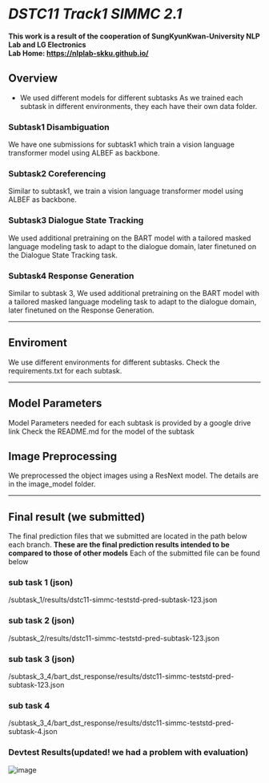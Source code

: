 # _DSTC11 Track1 SIMMC 2.1_
**This work is a result of the cooperation of SungKyunKwan-University NLP Lab and LG Electronics**\
**Lab Home: https://nlplab-skku.github.io/** 

## Overview
- We used different models for different subtasks
As we trained each subtask in different environments, they each have their own data folder.

### Subtask1 Disambiguation
We have one submissions for subtask1 which train a vision language transformer model using ALBEF as backbone.


### Subtask2 Coreferencing
Similar to subtask1, we train a vision language transformer model using ALBEF as backbone.


### Subtask3 Dialogue State Tracking
We used additional pretraining on the BART model with a tailored masked language modeling task to adapt to the dialogue domain, later finetuned on the Dialogue State Tracking task.


### Subtask4 Response Generation
Similar to subtask 3, We used additional pretraining on the BART model with a tailored masked language modeling task to adapt to the dialogue domain, later finetuned on the Response Generation.


---
## Enviroment
We use different environments for different subtasks.
Check the requirements.txt for each subtask.


---
## Model Parameters
Model Parameters needed for each subtask is provided by a google drive link
Check the README.md for the model of the subtask


## Image Preprocessing
We preprocessed the object images using a ResNext model.
The details are in the image_model folder.



---
## Final result (we submitted)
The final prediction files that we submitted are located in the path below each branch.
**These are the final prediction results intended to be compared to those of other models**
Each of the submitted file can be found below

### sub task 1 (json)
/subtask_1/results/dstc11-simmc-teststd-pred-subtask-123.json

### sub task 2 (json)
/subtask_2/results/dstc11-simmc-teststd-pred-subtask-123.json

### sub task 3 (json)
/subtask_3_4/bart_dst_response/results/dstc11-simmc-teststd-pred-subtask-123.json

### sub task 4 
/subtask_3_4/bart_dst_response/results/dstc11-simmc-teststd-pred-subtask-4.json

### Devtest Results(updated! we had a problem with evaluation)
![image](https://user-images.githubusercontent.com/38829593/198830052-c2d6d546-c3c8-4fbb-80ad-f054839e3741.png)




